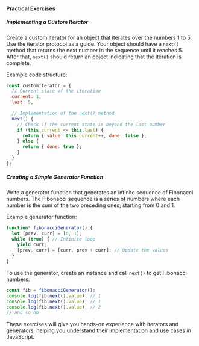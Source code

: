 #### Practical Exercises

##### Implementing a Custom Iterator
Create a custom iterator for an object that iterates over the numbers 1 to 5. Use the iterator protocol as a guide. Your object should have a `next()` method that returns the next number in the sequence until it reaches 5. After that, `next()` should return an object indicating that the iteration is complete.

Example code structure:
```javascript
const customIterator = {
  // Current state of the iteration
  current: 1,
  last: 5,

  // Implementation of the next() method
  next() {
    // Check if the current state is beyond the last number
    if (this.current <= this.last) {
      return { value: this.current++, done: false };
    } else {
      return { done: true };
    }
  }
};
```

##### Creating a Simple Generator Function
Write a generator function that generates an infinite sequence of Fibonacci numbers. The Fibonacci sequence is a series of numbers where each number is the sum of the two preceding ones, starting from 0 and 1.

Example generator function:
```javascript
function* fibonacciGenerator() {
  let [prev, curr] = [0, 1];
  while (true) { // Infinite loop
    yield curr;
    [prev, curr] = [curr, prev + curr]; // Update the values
  }
}
```

To use the generator, create an instance and call `next()` to get Fibonacci numbers:
```javascript
const fib = fibonacciGenerator();
console.log(fib.next().value); // 1
console.log(fib.next().value); // 1
console.log(fib.next().value); // 2
// and so on
```

These exercises will give you hands-on experience with iterators and generators, helping you understand their implementation and use cases in JavaScript.